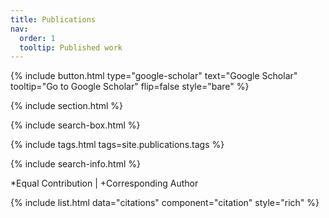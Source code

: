 ```yaml
---
title: Publications
nav:
  order: 1
  tooltip: Published work
---
```


{%
  include button.html
  type="google-scholar"
  text="Google Scholar"
  tooltip="Go to Google Scholar"
  flip=false
  style="bare"
%}

{% include section.html %}

{% include search-box.html %}

{% include tags.html tags=site.publications.tags %}

{% include search-info.html %}

*Equal Contribution | +Corresponding Author

{% include list.html data="citations" component="citation" style="rich" %}
